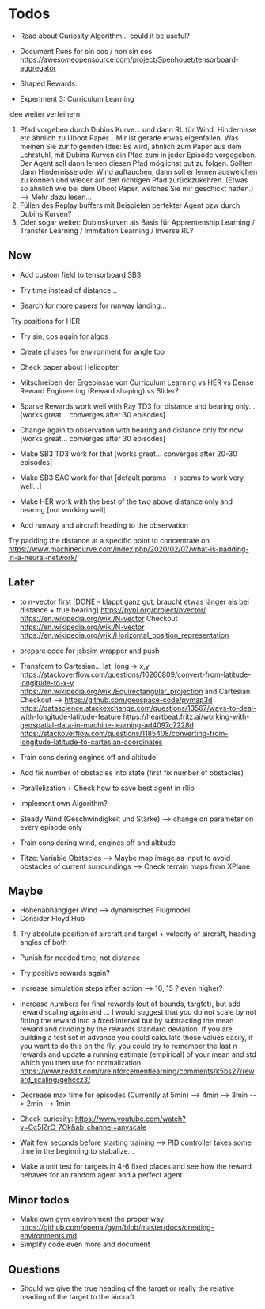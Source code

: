 # Todos

- Read about Curiosity Algorithm... could it be useful?
- Document Runs for sin cos / non sin cos
https://awesomeopensource.com/project/Spenhouet/tensorboard-aggregator

- Shaped Rewards: 
- Experiment 3: Curriculum Learning


Idee weiter verfeinern:
1. Pfad vorgeben durch Dubins Kurve... und dann RL für Wind, Hindernisse etc ähnlich zu Uboot Paper...
Mir ist gerade etwas eigenfallen. 
Was meinen Sie zur folgenden Idee: Es wird, ähnlich zum Paper aus dem Lehrstuhl, 
mit Dubins Kurven ein Pfad zum in jeder Episode vorgegeben. 
Der Agent soll dann lernen diesen Pfad möglichst gut zu folgen. 
Sollten dann Hindernisse oder Wind auftauchen, dann soll er lernen ausweichen zu können 
und wieder auf den richtigen Pfad zurückzukehren. 
(Etwas so ähnlich wie bei dem Uboot Paper, welches Sie mir geschickt hatten.) 
--> Mehr dazu lesen...
2. Füllen des Replay buffers mit Beispielen perfekter Agent bzw durch Dubins Kurven?
3. Oder sogar weiter: Dubinskurven als Basis für Apprentenship Learning / Transfer Learning / Immitation Learning / Inverse RL?



## Now
- Add custom field to tensorboard SB3

- Try time instead of distance...

- Search for more papers for runway landing...

-Try positions for HER
- Try sin, cos again for algos

- Create phases for environment for angle too

- Check paper about Helicopter

- Mitschreiben der Ergebinsse von Curriculum Learning 
vs HER 
vs Dense Reward Engineering (Reward shaping)
vs Slider?

- Sparse Rewards work well with Ray TD3 for distance and bearing only... [works great... converges after 30 episodes]
- Change again to observation with bearing and distance only for now [works great... converges after 30 episodes]
- Make SB3 TD3 work for that [works great... converges after 20-30 episodes]
- Make SB3 SAC work for that [default params --> seems to work very well...]
- Make HER work with the best of the two above distance only and bearing [not working well]

- Add runway and aircraft heading to the observation

Try padding the distance at a specific point to concentrate on
https://www.machinecurve.com/index.php/2020/02/07/what-is-padding-in-a-neural-network/

## Later
- to n-vector first [DONE - klappt ganz gut, braucht etwas länger als bei distance + true bearing]
https://pypi.org/project/nvector/
https://en.wikipedia.org/wiki/N-vector
Checkout https://en.wikipedia.org/wiki/N-vector
https://en.wikipedia.org/wiki/Horizontal_position_representation

- prepare code for jsbsim wrapper and push

- Transform to Cartesian...
lat, long -> x,y https://stackoverflow.com/questions/16266809/convert-from-latitude-longitude-to-x-y
https://en.wikipedia.org/wiki/Equirectangular_projection
and Cartesian
Checkout --> https://github.com/geospace-code/pymap3d
https://datascience.stackexchange.com/questions/13567/ways-to-deal-with-longitude-latitude-feature
https://heartbeat.fritz.ai/working-with-geospatial-data-in-machine-learning-ad4097c7228d
https://stackoverflow.com/questions/1185408/converting-from-longitude-latitude-to-cartesian-coordinates


- Train considering engines off and altitude
- Add fix number of obstacles into state (first fix number of obstacles) 

- Parallelization + Check how to save best agent in rllib
- Implement own Algorithm?

- Steady Wind (Geschwindigkeit und Stärke) --> change on parameter on every episode only


- Train considering wind, engines off and altitude

- Titze: Variable Obstacles 
--> Maybe map image as input to avoid obstacles of current surroundings 
--> Check terrain maps from XPlane


## Maybe
- Höhenabhängiger Wind --> dynamisches Flugmodel
- Consider Floyd Hub
4) Try absolute position of aircraft and target + velocity of aircraft, heading angles of both

- Punish for needed time, not distance
- Try positive rewards again?
- Increase simulation steps after action --> 10, 15 ? even higher?

- increase numbers for final rewards (out of bounds, targtet), but add reward scaling again and ...
I would suggest that you do not scale by not fitting the reward into a fixed interval 
but by subtracting the mean reward and dividing by the rewards standard deviation. 
If you are building a test set in advance you could calculate those values easily, if you want to do this on the fly, 
you could try to remember the last n rewards and update a running estimate (empirical) of your mean and std which you then use for normalization.
https://www.reddit.com/r/reinforcementlearning/comments/k5bs27/reward_scaling/gehccz3/

- Decrease max time for episodes (Currently at 5min)
--> 4min
--> 3min
--> 2min
--> 1min

- Check curiosity: https://www.youtube.com/watch?v=Cc5IZrC_7Ok&ab_channel=anyscale
- Wait few seconds before starting training --> PID controller takes some time in the beginning to stabalize...

- Make a unit test for targets in 4-6 fixed places and see how the reward behaves for an random agent and a perfect agent 


## Minor todos
- Make own gym environment the proper way: https://github.com/openai/gym/blob/master/docs/creating-environments.md
- Simplify code even more and document

## Questions
- Should we give the true heading of the target or really the relative heading of the target to the aircraft